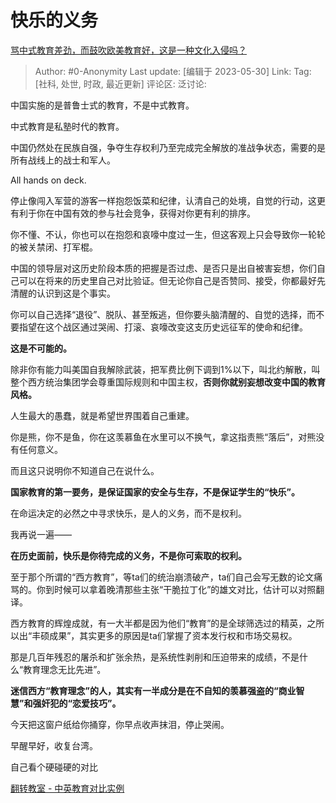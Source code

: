 # 快乐的义务
[骂中式教育差劲，而鼓吹欧美教育好，这是一种文化入侵吗？](https://www.zhihu.com/question/592005244/answer/3050570586)

> Author: #0-Anonymity
> Last update: [编辑于 2023-05-30]
> Link:
> Tag: [社科, 处世, 时政, 最近更新]
> 评论区:
> 泛讨论:

中国实施的是普鲁士式的教育，不是中式教育。

中式教育是私塾时代的教育。

中国仍然处在民族自强，争夺生存权利乃至完成完全解放的准战争状态，需要的是所有战线上的战士和军人。

All hands on deck.

停止像闯入军营的游客一样抱怨饭菜和纪律，认清自己的处境，自觉的行动，这更有利于你在中国有效的参与社会竞争，获得对你更有利的排序。

你不懂、不认，你也可以在抱怨和哀嚎中度过一生，但这客观上只会导致你一轮轮的被关禁闭、打军棍。

中国的领导层对这历史阶段本质的把握是否过虑、是否只是出自被害妄想，你们自己可以在将来的历史里自己对比验证。但无论你自己是否赞同、接受，你都最好先清醒的认识到这是个事实。

你可以自己选择“退役”、脱队、甚至叛逃，但你要头脑清醒的、自觉的选择，而不要指望在这个战区通过哭闹、打滚、哀嚎改变这支历史远征军的使命和纪律。

**这是不可能的。**

除非你有能力叫美国自我解除武装，把军费比例下调到1%以下，叫北约解散，叫整个西方统治集团学会尊重国际规则和中国主权，**否则你就别妄想改变中国的教育风格。**

人生最大的愚蠢，就是希望世界围着自己重建。

你是熊，你不是鱼，你在这羡慕鱼在水里可以不换气，拿这指责熊“落后”，对熊没有任何意义。

而且这只说明你不知道自己在说什么。

**国家教育的第一要务，是保证国家的安全与生存，不是保证学生的“快乐”。**

在命运决定的必然之中寻求快乐，是人的义务，而不是权利。

我再说一遍——

**在历史面前，快乐是你待完成的义务，不是你可索取的权利。**

至于那个所谓的“西方教育”，等ta们的统治崩溃破产，ta们自己会写无数的论文痛骂的。你到时候可以拿着晚清那些主张“干脆拉丁化”的雄文对比，估计可以对照翻译。

西方教育的辉煌成就，有一大半都是因为他们“教育”的是全球筛选过的精英，之所以出“丰硕成果”，其实更多的原因是ta们掌握了资本发行权和市场交易权。

那是几百年残忍的屠杀和扩张余热，是系统性剥削和压迫带来的成绩，不是什么“教育理念无比先进”。

**迷信西方“教育理念”的人，其实有一半成分是在不自知的羡慕强盗的“商业智慧”和强奸犯的“恋爱技巧”。**

今天把这窗户纸给你捅穿，你早点收声抹泪，停止哭闹。

早醒早好，收复台湾。

自己看个硬碰硬的对比

[翻转教室 - 中英教育对比实例](https://link.zhihu.com/?target=https%3A//m.acfun.cn/v/%3Fac%3D11781709)